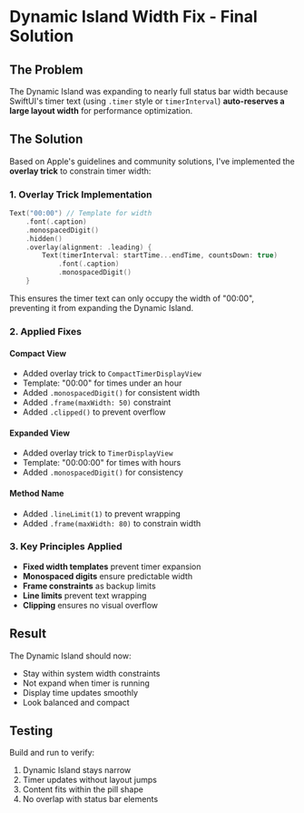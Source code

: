 # Dynamic Island Width Fix - Final Solution

## The Problem
The Dynamic Island was expanding to nearly full status bar width because SwiftUI's timer text (using `.timer` style or `timerInterval`) **auto-reserves a large layout width** for performance optimization.

## The Solution
Based on Apple's guidelines and community solutions, I've implemented the **overlay trick** to constrain timer width:

### 1. **Overlay Trick Implementation**
```swift
Text("00:00") // Template for width
    .font(.caption)
    .monospacedDigit()
    .hidden()
    .overlay(alignment: .leading) {
        Text(timerInterval: startTime...endTime, countsDown: true)
            .font(.caption)
            .monospacedDigit()
    }
```

This ensures the timer text can only occupy the width of "00:00", preventing it from expanding the Dynamic Island.

### 2. **Applied Fixes**

#### Compact View
- Added overlay trick to `CompactTimerDisplayView`
- Template: "00:00" for times under an hour
- Added `.monospacedDigit()` for consistent width
- Added `.frame(maxWidth: 50)` constraint
- Added `.clipped()` to prevent overflow

#### Expanded View  
- Added overlay trick to `TimerDisplayView`
- Template: "00:00:00" for times with hours
- Added `.monospacedDigit()` for consistency

#### Method Name
- Added `.lineLimit(1)` to prevent wrapping
- Added `.frame(maxWidth: 80)` to constrain width

### 3. **Key Principles Applied**
- **Fixed width templates** prevent timer expansion
- **Monospaced digits** ensure predictable width
- **Frame constraints** as backup limits
- **Line limits** prevent text wrapping
- **Clipping** ensures no visual overflow

## Result
The Dynamic Island should now:
- Stay within system width constraints
- Not expand when timer is running
- Display time updates smoothly
- Look balanced and compact

## Testing
Build and run to verify:
1. Dynamic Island stays narrow
2. Timer updates without layout jumps
3. Content fits within the pill shape
4. No overlap with status bar elements